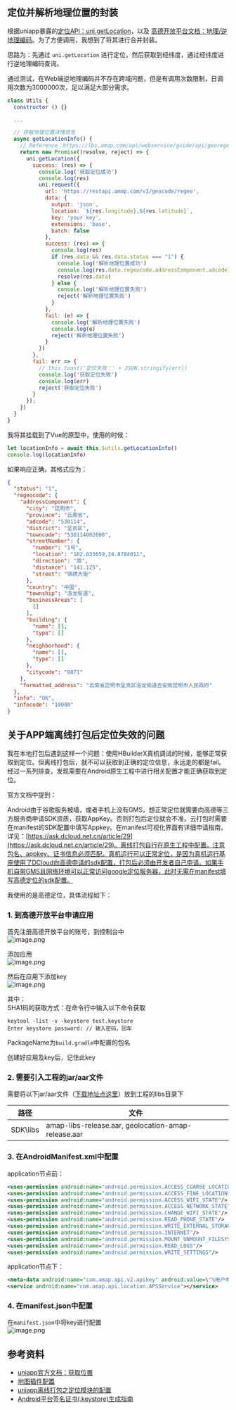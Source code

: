 <a name="4e6320a8"></a>
## 定位并解析地理位置的封装

根据uniapp暴露的[定位API：uni.getLocation](https://uniapp.dcloud.io/api/location/location)，以及 [高德开放平台文档：地理/逆地理编码](https://lbs.amap.com/api/webservice/guide/api/georegeo)。为了方便调用，我想到了将其进行合并封装。

思路为：先通过 `uni.getLocation` 进行定位，然后获取到经纬度，通过经纬度进行逆地理编码查询。

通过测试，在Web端逆地理编码并不存在跨域问题，但是有调用次数限制，日调用次数为3000000次，足以满足大部分需求。

```javascript
class Utils {
  constructor () {}

  ...

  // 获取地理位置详情信息
  async getLocationInfo() {
    // Reference：https://lbs.amap.com/api/webservice/guide/api/georegeo/
    return new Promise((resolve, reject) => {
      uni.getLocation({
        success: (res) => {
          console.log('获取定位成功')
          console.log(res)
          uni.request({
            url: 'https://restapi.amap.com/v3/geocode/regeo',
            data: {
              output: 'json',
              location: `${res.longitude},${res.latitude}`,
              key: 'your key',
              extensions: 'base',
              batch: false
            },
            success: (res) => {
              console.log(res)
              if (res.data && res.data.status === "1") {
                console.log('解析地理位置成功')
                console.log(res.data.regeocode.addressComponent.adcode)
                resolve(res.data)
              } else {
                console.log('解析地理位置失败')
                reject('解析地理位置失败')
              }
            },
            fail: (e) => {
              console.log('解析地理位置失败')
              console.log(e)
              reject('解析地理位置失败')
            }
          })
        },
        fail: err => {
          // this.toast('定位失败：' + JSON.stringify(err))
          console.log('获取定位失败')
          console.log(err)
          reject('获取定位失败')
        }
      });
    })
  }
}
```

我将其挂载到了Vue的原型中，使用的时候：

```javascript
let locationInfo = await this.$utils.getLocationInfo()
console.log(locationInfo)
```

如果响应正确，其格式应为：

```json
{
  "status": "1",
  "regeocode": {
    "addressComponent": {
      "city": "昆明市",
      "province": "云南省",
      "adcode": "530114",
      "district": "呈贡区",
      "towncode": "530114002000",
      "streetNumber": {
        "number": "1号",
        "location": "102.833659,24.8784011",
        "direction": "南",
        "distance": "141.125",
        "street": "锦绣大街"
      },
      "country": "中国",
      "township": "洛龙街道",
      "businessAreas": [
        []
      ],
      "building": {
        "name": [],
        "type": []
      },
      "neighborhood": {
        "name": [],
        "type": []
      },
      "citycode": "0871"
    },
    "formatted_address": "云南省昆明市呈贡区洛龙街道吉安街昆明市人民政府"
  },
  "info": "OK",
  "infocode": "10000"
}
```

<a name="443686ea"></a>
## 关于APP端离线打包后定位失效的问题

我在本地打包后遇到这样一个问题：使用HBuilderX真机调试的时候，能够正常获取到定位。但离线打包后，就不可以获取到正确的定位信息，永远走的都是fail。经过一系列排查，发现需要在Android原生工程中进行相关配置才能正确获取到定位。

官方文档中提到：

Android由于谷歌服务被墙，或者手机上没有GMS，想正常定位就需要向高德等三方服务商申请SDK资质，获取AppKey。否则打包后定位就会不准。云打包时需要在manifest的SDK配置中填写Appkey。在manifest可视化界面有详细申请指南，详见：[https://ask.dcloud.net.cn/article/29](https://ask.dcloud.net.cn/article/29)。离线打包自行在原生工程中配置。注意包名、appkey、证书信息必须匹配。真机运行可以正常定位，是因为真机运行基座使用了DCloud向高德申请的sdk配置，打包后必须由开发者自己申请。如果手机自带GMS且网络环境可以正常访问google定位服务器，此时无需在manifest填写高德定位的sdk配置。

我使用的是高德定位，具体流程如下：

<a name="8674cb09"></a>
### 1. 到高德开放平台申请应用
首先注册高德开放平台的账号，到控制台中<br />![image.png](https://cdn.nlark.com/yuque/0/2022/png/2213540/1671085999090-dc44b376-8f3b-4a9f-b0be-c64f9c48d789.png#averageHue=%23d0d4cf&clientId=u4ff550d2-68ed-4&from=paste&height=411&id=u488f2b39&originHeight=411&originWidth=1914&originalType=binary&ratio=1&rotation=0&showTitle=false&size=61916&status=done&style=none&taskId=u9ccd9e7c-4c5b-4518-b142-87fe71bf02b&title=&width=1914)


添加应用<br />![image.png](https://cdn.nlark.com/yuque/0/2022/png/2213540/1671086012743-f07a2311-b4e7-4b2c-be29-cf60b167c1a1.png#averageHue=%23f0f0f0&clientId=u4ff550d2-68ed-4&from=paste&height=325&id=u21657a3a&originHeight=325&originWidth=642&originalType=binary&ratio=1&rotation=0&showTitle=false&size=13602&status=done&style=none&taskId=uec8829e5-1850-4bd7-93da-b0290a7c5d9&title=&width=642)

然后在应用下添加key<br />![image.png](https://cdn.nlark.com/yuque/0/2022/png/2213540/1671086024358-57bd9495-cd9b-4dc7-90b1-91f924899758.png#averageHue=%23fbfbfb&clientId=u4ff550d2-68ed-4&from=paste&height=715&id=ubdb6fd7c&originHeight=715&originWidth=761&originalType=binary&ratio=1&rotation=0&showTitle=false&size=88196&status=done&style=none&taskId=u5d1c5923-de6d-4a71-b8cf-bdb16c7f0a7&title=&width=761)

其中：<br />SHA1码的获取方式：在命令行中输入以下命令获取
```
keytool -list -v -keystore test.keystore
Enter keystore password: // 输入密码，回车
```

PackageName为`build.gradle`中配置的包名

创建好应用及key后，记住此key

<a name="ee9da8ea"></a>
### 2. 需要引入工程的jar/aar文件
需要将以下jar/aar文件（[下载地址点这里](https://nativesupport.dcloud.net.cn/AppDocs/download/android)）放到工程的libs目录下

| 路径 | 文件 |
| --- | --- |
| SDK\\libs | amap-libs-release.aar, geolocation-amap-release.aar |


<a name="b484da13"></a>
### 3. 在AndroidManifest.xml中配置
application节点前：
```xml
<uses-permission android:name="android.permission.ACCESS_COARSE_LOCATION"/>
<uses-permission android:name="android.permission.ACCESS_FINE_LOCATION"/>
<uses-permission android:name="android.permission.ACCESS_WIFI_STATE"/>
<uses-permission android:name="android.permission.ACCESS_NETWORK_STATE"/>
<uses-permission android:name="android.permission.CHANGE_WIFI_STATE"/>
<uses-permission android:name="android.permission.READ_PHONE_STATE"/>
<uses-permission android:name="android.permission.WRITE_EXTERNAL_STORAGE"/>
<uses-permission android:name="android.permission.INTERNET"/>
<uses-permission android:name="android.permission.MOUNT_UNMOUNT_FILESYSTEMS"/>
<uses-permission android:name="android.permission.READ_LOGS"/>
<uses-permission android:name="android.permission.WRITE_SETTINGS"/>
```

application节点下：
```xml
<meta-data android:name="com.amap.api.v2.apikey" android:value=\"%用户申请的APPkey%\"></meta-data>
<service android:name="com.amap.api.location.APSService"></service>
```

<a name="fc2df2c7"></a>
### 4. 在manifest.json中配置
在`manifest.json`中将key进行配置<br />![image.png](https://cdn.nlark.com/yuque/0/2022/png/2213540/1671086113880-7b0545ad-6a75-4be9-b846-4b42334d39eb.png#averageHue=%23fbf6e5&clientId=u15a2770e-2971-4&from=paste&height=290&id=u4d062f26&originHeight=290&originWidth=754&originalType=binary&ratio=1&rotation=0&showTitle=false&size=50885&status=done&style=none&taskId=u7a097110-426b-48db-afc3-0ddbe4fca96&title=&width=754)

<a name="35808e79"></a>
## 参考资料

- [uniapp官方文档：获取位置](https://uniapp.dcloud.io/api/location/location)
- [地图插件配置](https://ask.dcloud.net.cn/article/29)
- [uniapp离线打包之定位模块的配置](https://nativesupport.dcloud.net.cn/AppDocs/usemodule/androidModuleConfig/geolocation)
- [Android平台签名证书(.keystore)生成指南](https://ask.dcloud.net.cn/article/35777#keyinfo)
